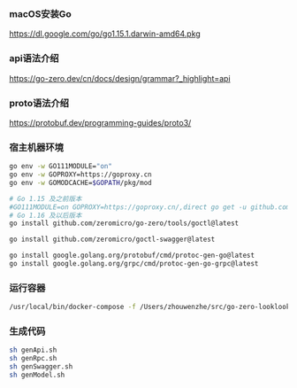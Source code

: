 ### macOS安装Go

https://dl.google.com/go/go1.15.1.darwin-amd64.pkg

### api语法介绍

https://go-zero.dev/cn/docs/design/grammar?_highlight=api

### proto语法介绍

https://protobuf.dev/programming-guides/proto3/

### 宿主机器环境

```bash
go env -w GO111MODULE="on"
go env -w GOPROXY=https://goproxy.cn
go env -w GOMODCACHE=$GOPATH/pkg/mod

# Go 1.15 及之前版本
#GO111MODULE=on GOPROXY=https://goproxy.cn/,direct go get -u github.com/zeromicro/go-zero/tools/goctl@latest
# Go 1.16 及以后版本
go install github.com/zeromicro/go-zero/tools/goctl@latest

go install github.com/zeromicro/goctl-swagger@latest

go install google.golang.org/protobuf/cmd/protoc-gen-go@latest
go install google.golang.org/grpc/cmd/protoc-gen-go-grpc@latest

```

### 运行容器

```bash
/usr/local/bin/docker-compose -f /Users/zhouwenzhe/src/go-zero-looklook/docker-compose.yml -f /Users/zhouwenzhe/src/go-zero-looklook/docker-compose-env.yml up -d
```

### 生成代码

```bash
sh genApi.sh
sh genRpc.sh
sh genSwagger.sh
sh genModel.sh

```
